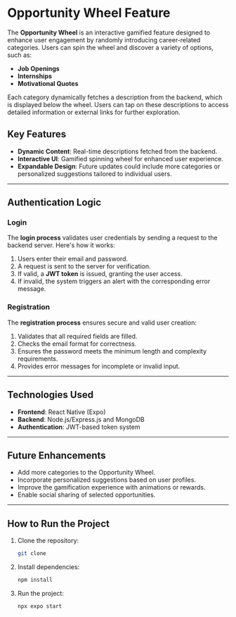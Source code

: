 # Opportunity Wheel Feature

The **Opportunity Wheel** is an interactive gamified feature designed to enhance user engagement by randomly introducing career-related categories. Users can spin the wheel and discover a variety of options, such as:

- **Job Openings**
- **Internships**
- **Motivational Quotes**

Each category dynamically fetches a description from the backend, which is displayed below the wheel. Users can tap on these descriptions to access detailed information or external links for further exploration.

## Key Features

- **Dynamic Content**: Real-time descriptions fetched from the backend.
- **Interactive UI**: Gamified spinning wheel for enhanced user experience.
- **Expandable Design**: Future updates could include more categories or personalized suggestions tailored to individual users.

---

## Authentication Logic

### Login

The **login process** validates user credentials by sending a request to the backend server. Here's how it works:

1. Users enter their email and password.
2. A request is sent to the server for verification.
3. If valid, a **JWT token** is issued, granting the user access.
4. If invalid, the system triggers an alert with the corresponding error message.

### Registration

The **registration process** ensures secure and valid user creation:

1. Validates that all required fields are filled.
2. Checks the email format for correctness.
3. Ensures the password meets the minimum length and complexity requirements.
4. Provides error messages for incomplete or invalid input.

---

## Technologies Used

- **Frontend**: React Native (Expo)
- **Backend**: Node.js/Express.js and MongoDB
- **Authentication**: JWT-based token system

---

## Future Enhancements

- Add more categories to the Opportunity Wheel.
- Incorporate personalized suggestions based on user profiles.
- Improve the gamification experience with animations or rewards.
- Enable social sharing of selected opportunities.

---

## How to Run the Project

1. Clone the repository:

   ```bash
   git clone 

2. Install dependencies:

   ```bash
   npm install 

3. Run the project:

   ```bash
   npx expo start 
